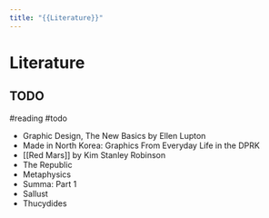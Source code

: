 ```yaml
---
title: "{{Literature}}"
---
```

# Literature
## TODO
#reading #todo 

- Graphic Design, The New Basics by Ellen Lupton
- Made in North Korea: Graphics From Everyday Life in the DPRK
- [[Red Mars]] by Kim Stanley Robinson
- The Republic
- Metaphysics
- Summa: Part 1
- Sallust
- Thucydides
